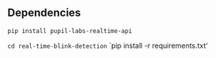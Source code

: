 ## Dependencies

`pip install pupil-labs-realtime-api`

`cd real-time-blink-detection`
`pip install -r requirements.txt'
